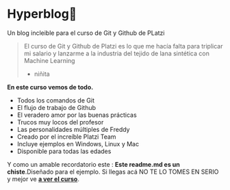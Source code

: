 # Hyperblog💚
Un blog incleible para el curso de Git y Github de PLatzi
>El curso de Git y Github de Platzi es lo que me hacía falta para triplicar mi 
salario y lanzarme a la industria del tejido de lana sintética con Machine
Learning
> - niñita

**En este curso vemos de todo.**
* Todos los comandos de Git
* El flujo de trabajo de Github
* El veradero amor por las buenas prácticas
* Trucos muy locos del profesor
* Las personalidades múltiples de Freddy
* Creado por el increíble Platzi Team
* Incluye ejemplos en Windows, Linux y Mac
* Disponible para todas las edades

Y como un amable recordatorio este : **Este readme.md es un chiste**.Diseñado para el ejemplo. Si llegas acá NO TE LO TOMES EN SERIO  y mejor ve [**a ver el curso**](https://platzi.com/clases/git-github/ "a ver el curso").

 

